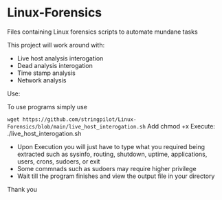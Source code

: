 # Linux-Forensics
Files containing Linux forensics scripts to automate mundane tasks

This project will work around with:

  - Live host analysis interogation
  - Dead analysis interogation
  - Time stamp analysis
  - Network analysis

Use:

To use programs simply use

```wget https://github.com/stringpilot/Linux-Forensics/blob/main/live_host_interogation.sh```
Add chmod +x
Execute: ./live_host_interogation.sh
  - Upon Execution you will just have to type what you required being extracted such as sysinfo, routing, shutdown, uptime, applications, users, crons, sudoers, or exit
  - Some commnads such as sudoers may require higher privilege
  - Wait till the program finishes and view the output file in your directory


Thank you
